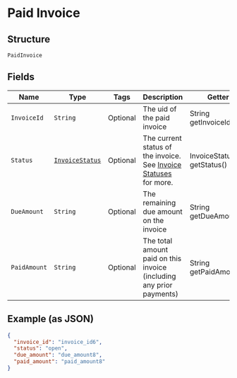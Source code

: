 
# Paid Invoice

## Structure

`PaidInvoice`

## Fields

| Name | Type | Tags | Description | Getter | Setter |
|  --- | --- | --- | --- | --- | --- |
| `InvoiceId` | `String` | Optional | The uid of the paid invoice | String getInvoiceId() | setInvoiceId(String invoiceId) |
| `Status` | [`InvoiceStatus`](../../doc/models/invoice-status.md) | Optional | The current status of the invoice. See [Invoice Statuses](https://maxio.zendesk.com/hc/en-us/articles/24252287829645-Advanced-Billing-Invoices-Overview#invoice-statuses) for more. | InvoiceStatus getStatus() | setStatus(InvoiceStatus status) |
| `DueAmount` | `String` | Optional | The remaining due amount on the invoice | String getDueAmount() | setDueAmount(String dueAmount) |
| `PaidAmount` | `String` | Optional | The total amount paid on this invoice (including any prior payments) | String getPaidAmount() | setPaidAmount(String paidAmount) |

## Example (as JSON)

```json
{
  "invoice_id": "invoice_id6",
  "status": "open",
  "due_amount": "due_amount8",
  "paid_amount": "paid_amount8"
}
```

